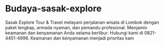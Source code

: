# Budaya-sasak-explore
Sasak Explore Tour &amp; Travel melayani perjalanan wisata di Lombok dengan paket lengkap, armada nyaman, dan pemandu profesional. Menjamin keamanan dan kenyamanan Anda selama berlibur. Hubungi kami di 0821-4451-4996. Keamanan dan kenyamanan menjadi prioritas kam
